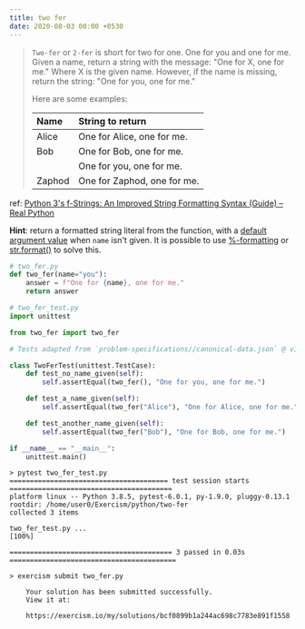 ```yaml
---
title: two fer
date: 2020-08-03 00:00 +0530
---
```


> `Two-fer` or `2-fer` is short for two for one. One for you and one for me.
> Given a name, return a string with the message: "One for X, one for me." Where X is the given name.
> However, if the name is missing, return the string: "One for you, one for me."
> 
> Here are some examples:
> 
> |Name    |String to return
> |:-------|:------------------
> |Alice   |One for Alice, one for me.
> |Bob     |One for Bob, one for me.
> |        |One for you, one for me.
> |Zaphod  |One for Zaphod, one for me.

ref: [Python 3's f-Strings: An Improved String Formatting Syntax (Guide) – Real Python](https://realpython.com/python-f-strings/#f-strings-a-new-and-improved-way-to-format-strings-in-python)

**Hint**: return a formatted string literal from the function, with a [default argument value](https://docs.python.org/3/tutorial/controlflow.html#default-argument-values) when `name` isn't given. It is possible to use [%-formatting](https://realpython.com/python-f-strings/#option-1-formatting) or [str.format()](https://realpython.com/python-f-strings/#option-2-strformat) to solve this.

``` python
# two_fer.py
def two_fer(name="you"):
    answer = f"One for {name}, one for me."
    return answer

# two_fer_test.py
import unittest

from two_fer import two_fer

# Tests adapted from `problem-specifications//canonical-data.json` @ v1.2.0

class TwoFerTest(unittest.TestCase):
    def test_no_name_given(self):
        self.assertEqual(two_fer(), "One for you, one for me.")

    def test_a_name_given(self):
        self.assertEqual(two_fer("Alice"), "One for Alice, one for me.")

    def test_another_name_given(self):
        self.assertEqual(two_fer("Bob"), "One for Bob, one for me.")

if __name__ == "__main__":
    unittest.main()
```

``` shell
> pytest two_fer_test.py
======================================= test session starts ========================================
platform linux -- Python 3.8.5, pytest-6.0.1, py-1.9.0, pluggy-0.13.1
rootdir: /home/user0/Exercism/python/two-fer
collected 3 items                                                                                  

two_fer_test.py ...                                                                          [100%]

======================================== 3 passed in 0.03s =========================================

> exercism submit two_fer.py

    Your solution has been submitted successfully.
    View it at:
    
    https://exercism.io/my/solutions/bcf0899b1a244ac698c7783e891f1558
```

